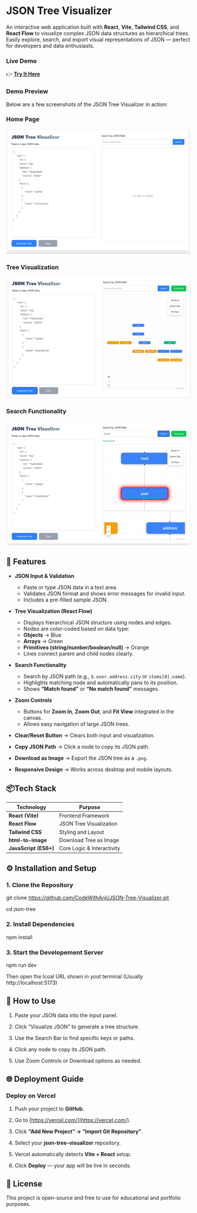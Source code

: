 # JSON Tree Visualizer

An interactive web application built with **React**, **Vite**, **Tailwind CSS**, and **React Flow** to visualize complex JSON data structures as hierarchical trees. Easily explore, search, and export visual representations of JSON — perfect for developers and data enthusiasts.

### Live Demo

👉 **[Try It Here](https://json-tree-visualizer-wine.vercel.app/)**

### Demo Preview

Below are a few screenshots of the JSON Tree Visualizer in action:

### Home Page
![Home Page](https://github.com/CodeWithAnji/JSON-Tree-Visualizer/blob/a6d17341b50b2b1b8a3ae5a4d0a66a86065b731b/src/Screenshorts/home.png)

### Tree Visualization
![Tree Visualization](https://github.com/CodeWithAnji/JSON-Tree-Visualizer/blob/cfb3f73097365ca53f1ecccf0404ac098bac8d25/src/Screenshorts/treevisual.png)

### Search Functionality
![Search Feature](https://github.com/CodeWithAnji/JSON-Tree-Visualizer/blob/cfb3f73097365ca53f1ecccf0404ac098bac8d25/src/Screenshorts/searching.png)


## 🚀 Features

- **JSON Input & Validation**
  - Paste or type JSON data in a text area.
  - Validates JSON format and shows error messages for invalid input.
  - Includes a pre-filled sample JSON.

- **Tree Visualization (React Flow)**
  - Displays hierarchical JSON structure using nodes and edges.
  - Nodes are color-coded based on data type:
  - **Objects** → Blue
  - **Arrays** → Green
  - **Primitives (string/number/boolean/null)** → Orange
  - Lines connect parent and child nodes clearly.

- **Search Functionality**
  - Search by JSON path (e.g., `$.user.address.city` or `items[0].name`).
  - Highlights matching node and automatically pans to its position.
  - Shows **“Match found”** or **“No match found”** messages.

- **Zoom Controls**
  - Buttons for **Zoom In**, **Zoom Out**, and **Fit View** integrated in the canvas.
  - Allows easy navigation of large JSON trees.
- **Clear/Reset Button** → Clears both input and visualization.
- **Copy JSON Path** → Click a node to copy its JSON path.
- **Download as Image** → Export the JSON tree as a `.png`.
- **Responsive Design** → Works across desktop and mobile layouts.


## 📦Tech Stack

| Technology | Purpose |
|-------------|----------|
| **React (Vite)** | Frontend Framework |
| **React Flow** | JSON Tree Visualization |
| **Tailwind CSS** | Styling and Layout |
| **html-to-image** | Download Tree as Image |
| **JavaScript (ES6+)** | Core Logic & Interactivity |


## ⚙️ Installation and Setup

### 1. Clone the Repository

git clone https://github.com/CodeWithAnji/JSON-Tree-Visualizer.git

cd json-tree

### 2. Install Dependencies

npm install

### 3. Start the Developement Server

npm run dev

Then open the lcoal URL shown in yout terminal (Usually http://localhost:5173)

## 🧠 How to Use 

1. Paste your JSON data into the input panel.

2. Click "Visualize JSON" to generate a tree structure.

3. Use the Search Bar to find specific keys or paths.

4. Click any node to copy its JSON path.

5. Use Zoom Controls or Download options as needed.

## 🌐 Deployment Guide

### Deploy on Vercel

1. Push your project to **GitHub**.
   
2. Go to [https://vercel.com/](https://vercel.com/).

3. Click **“Add New Project” → “Import Git Repository”**.
     
4. Select your **json-tree-visualizer** repository.
   
5. Vercel automatically detects **Vite + React** setup.
 
6. Click **Deploy** — your app will be live in seconds.  


## 📝 License

This project is open-source and free to use for educational and portfolio purposes.
